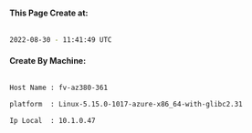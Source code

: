 
   
#### This Page Create at:

```bash

2022-08-30 - 11:41:49 UTC

```

#### Create By Machine:

```bash

Host Name : fv-az380-361

platform  : Linux-5.15.0-1017-azure-x86_64-with-glibc2.31

Ip Local  : 10.1.0.47

```

